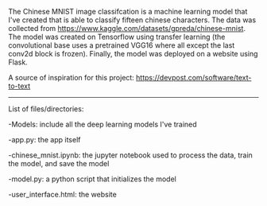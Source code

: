 The Chinese MNIST image classifcation is a machine learning model that I've created that is able to classify fifteen chinese characters. The data was collected from https://www.kaggle.com/datasets/gpreda/chinese-mnist. The model was created on Tensorflow using transfer learning (the convolutional base uses a pretrained VGG16 where all except the last conv2d block is frozen). Finally, the model was deployed on a website using Flask.

A source of inspiration for this project: https://devpost.com/software/text-to-text


------------------------------------------------------------------------

List of files/directories:

-Models: include all the deep learning models I've trained

-app.py: the app itself

-chinese_mnist.ipynb: the jupyter notebook used to process the data, train the model, and save the model

-model.py: a python script that initializes the model

-user_interface.html: the website

